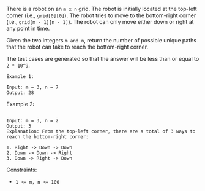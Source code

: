 There is a robot on an `m x n` grid. The robot is initially located at the top-left corner (i.e., `grid[0][0]`). The robot tries to move to the bottom-right corner (i.e., `grid[m - 1][n - 1]`). The robot can only move either down or right at any point in time.

Given the two integers `m and n`, return the number of possible unique paths that the robot can take to reach the bottom-right corner.

The test cases are generated so that the answer will be less than or equal to `2 * 10^9`.

```
Example 1:

Input: m = 3, n = 7
Output: 28

```

Example 2:

```

Input: m = 3, n = 2
Output: 3
Explanation: From the top-left corner, there are a total of 3 ways to reach the bottom-right corner:

1. Right -> Down -> Down
2. Down -> Down -> Right
3. Down -> Right -> Down

```

Constraints:

- `1 <= m, n <= 100`
